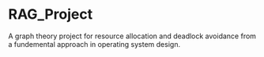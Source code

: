 # RAG_Project
A graph theory project for resource allocation and deadlock avoidance from a fundemental approach in operating system design.
